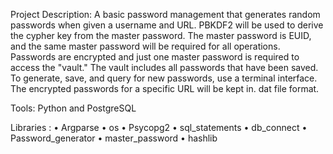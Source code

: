 Project Description:
A basic password management that generates random passwords when given a username and URL. PBKDF2 will be used to derive the cypher key from the master password. The master password is EUID, and the same master password will be required for all operations. Passwords are encrypted and just one master password is required to access the "vault." The vault includes all passwords that have been saved. To generate, save, and query for new passwords, use a terminal interface. The encrypted passwords for a specific URL will be kept in. dat file format.

Tools: Python and PostgreSQL 

Libraries :
•	Argparse
•	os
•	Psycopg2
•	sql_statements
•	db_connect
•	Password_generator
•	master_password
•	hashlib
